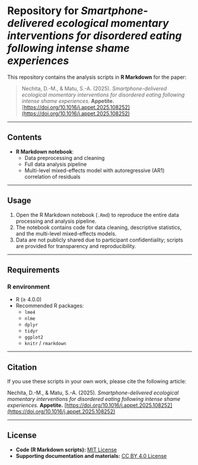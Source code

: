 # Repository for *Smartphone-delivered ecological momentary interventions for disordered eating following intense shame experiences*  

This repository contains the analysis scripts in **R Markdown** for the paper:  

> Nechita, D.-M., & Matu, S.-A. (2025). *Smartphone-delivered ecological momentary interventions for disordered eating following intense shame experiences.* **Appetite.** [https://doi.org/10.1016/j.appet.2025.108252](https://doi.org/10.1016/j.appet.2025.108252)  

---

## Contents  
- **R Markdown notebook**:  
  - Data preprocessing and cleaning  
  - Full data analysis pipeline  
  - Multi-level mixed-effects model with autoregressive (AR1) correlation of residuals  

---

## Usage  
1. Open the R Markdown notebook (`.Rmd`) to reproduce the entire data processing and analysis pipeline.  
2. The notebook contains code for data cleaning, descriptive statistics, and the multi-level mixed-effects models.  
3. Data are not publicly shared due to participant confidentiality; scripts are provided for transparency and reproducibility.  

---

## Requirements  
### R environment  
- R (≥ 4.0.0)  
- Recommended R packages:  
  - `lme4`
  - `nlme`  
  - `dplyr` 
  - `tidyr` 
  - `ggplot2`
  - `knitr` / `rmarkdown` 

---

## Citation  
If you use these scripts in your own work, please cite the following article:  

Nechita, D.-M., & Matu, S.-A. (2025). *Smartphone-delivered ecological momentary interventions for disordered eating following intense shame experiences.* **Appetite.** [https://doi.org/10.1016/j.appet.2025.108252](https://doi.org/10.1016/j.appet.2025.108252)  

---

## License  
- **Code (R Markdown scripts):** [MIT License](LICENSE)  
- **Supporting documentation and materials:** [CC BY 4.0 License](https://creativecommons.org/licenses/by/4.0/)  
